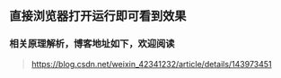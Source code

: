 ## 直接浏览器打开运行即可看到效果


### 相关原理解析，博客地址如下，欢迎阅读

> https://blog.csdn.net/weixin_42341232/article/details/143973451